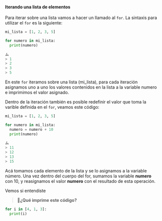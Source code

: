 #### Iterando una lista de elementos

Para iterar sobre una lista vamos a hacer un llamado al `for`. La sintaxis para utilizar el `for` es la siguiente:

``` python
mi_lista = [1, 2, 3, 5]

for numero in mi_lista:
  print(numero)
  
ム
> 1
> 2
> 3
> 5 
```

En este `for` iteramos sobre una lista (mi_lista), para cada iteración asignamos uno a uno los valores contenidos en la lista a la variable numero e imprimimos el valor asignado.

Dentro de la iteración también es posible redefinir el valor que toma la varible definida en el `for`, veamos este código:

``` python
mi_lista = [1, 2, 3, 5]

for numero in mi_lista:
  numero = numero + 10
  print(numero)
  
ム
> 11
> 12
> 13
> 15
```

Acá tomamos cada elemento de la lista y se lo asignamos a la variable número. Una vez dentro del cuerpo del for, sumamos la variable **numero** con 10, y reasignamos el valor **numero** con el resultado de esta operación.

Vemos si entendiste


> :memo:**¿Qué imprime este código?**

``` python
for i in [4, 1, 3]:
  print(i)
```

